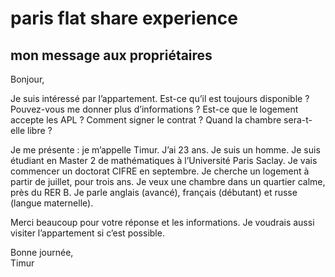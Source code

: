 # paris flat share experience

## mon message aux propriétaires

Bonjour,

Je suis intéressé par l’appartement. Est-ce qu’il est toujours disponible ? Pouvez-vous me donner plus d’informations ? Est-ce que le logement accepte les APL ? Comment signer le contrat ? Quand la chambre sera-t-elle libre ?

Je me présente : je m’appelle Timur. J’ai 23 ans. Je suis un homme. Je suis étudiant en Master 2 de mathématiques à l’Université Paris Saclay. Je vais commencer un doctorat CIFRE en septembre. Je cherche un logement à partir de juillet, pour trois ans. Je veux une chambre dans un quartier calme, près du RER B. Je parle anglais (avancé), français (débutant) et russe (langue maternelle).

Merci beaucoup pour votre réponse et les informations. Je voudrais aussi visiter l’appartement si c’est possible.

Bonne journée,  
Timur
